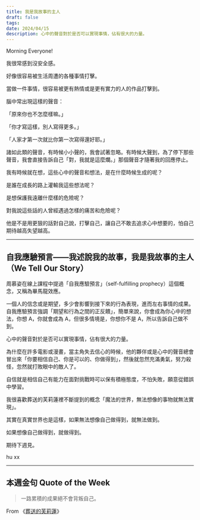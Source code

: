 ```yaml
---
title: 我是我故事的主人
draft: false
tags: 
date: 2024/04/15
description: 心中的聲音對於是否可以實現事情，佔有很大的力量。
---
```

Morning Everyone!

我很常感到沒安全感。

好像很容易被生活周遭的各種事情打擊。

當做一件事情，很容易被更有熱情或是更有實力的人的作品打擊到。

腦中常出現這樣的聲音：

「原來你也不怎麼樣嘛。」

「你才寫這樣，別人寫得更多。」

「人家才第一次就比你第一次寫得還好耶。」

諸如此類的聲音，有時候小小聲的，我會試著忽略。有時候大聲到，為了停下那些聲音，我會直接告訴自己「對，我就是這麼爛。」那個聲音才隨著我的回應停止。

我有時候就在想，這些心中的聲音和想法，是在什麼時候生成的呢？

是誰在成長的路上灌輸我這些想法呢？

是想保護我遠離什麼樣的危險呢？

對我說這些話的人曾經遇過怎樣的痛苦和危險呢？

他是不是用更狠的話對自己說，打擊自己，讓自己不敢去追求心中想要的，怕自己期待越高失望越高。

---

## 自我應驗預言——我述說我的故事，我是我故事的主人（We Tell Our Story）

周慕姿在線上課程中提過「自我應驗預言」（self-fulfilling prophecy）這個概念，又稱為畢馬龍效應。

一個人的信念或是期望，多少會影響到接下來的行為表現，進而左右事情的成果。自我應驗預言強調「期望和行為之間的正反饋」，簡單來說，你會成為你心中的想法，你想 A，你就會成為 A，但很多情境是，你想你不是 A，所以告訴自己做不到。

心中的聲音對於是否可以實現事情，佔有很大的力量。

為什麼在許多電影或漫畫，當主角失去信心的時候，他的夥伴或是心中的聲音總會冒出來「你要相信自己、你是可以的、你做得到」，然後就忽然充滿勇氣，努力殺怪，忽然就打敗眼中的敵人了。

自信就是相信自己有能力在面對挑戰時可以保有積極態度，不怕失敗，願意從錯誤中學習。

我很喜歡葬送的芙莉蓮裡不斷提到的概念「魔法的世界，無法想像的事物就無法實現」。

其實在真實世界也是這樣，如果無法想像自己做得到，就無法做到。

如果想像自己做得到，就做得到。

期待下週見。

hu xx

---

## 本週金句 Quote of the Week

> 一路累積的成果絕不會背叛自己。

From 《[葬送的芙莉蓮](https://www.youtube.com/watch?v=cBzYJtk9tnw&list=PL12UaAf_xzfpHlIkQd-mHKo6pBQYEPDV-&index=12)》